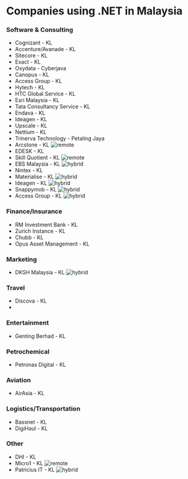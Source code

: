 # Companies using .NET in Malaysia

### Software & Consulting
- Cognizant - KL
- Accenture/Avanade - KL
- Sitecore - KL
- Exact - KL
- Oxydata - Cyberjava
- Canopus - KL
- Access Group - KL
- Hytech - KL
- HTC Global Service - KL
- Esri Malaysia - KL
- Tata Consultancy Service - KL
- Endava - KL
- Ideagen - KL
- Upscale - KL
- Nettium - KL
- Trinerva Technology - Petaling Jaya
- Arcstone - KL ![remote](https://img.shields.io/badge/remote-2d6cbe.svg)
- EDESK - KL
- Skill Quotient - KL  ![remote](https://img.shields.io/badge/remote-2d6cbe.svg)
- EBS Malaysia - KL ![hybrid](https://img.shields.io/badge/hybrid-2d6c00.svg)
- Nintex - KL
- Materialise - KL ![hybrid](https://img.shields.io/badge/hybrid-2d6c00.svg)
- Ideagen - KL ![hybrid](https://img.shields.io/badge/hybrid-2d6c00.svg)
- Snappymob - KL ![hybrid](https://img.shields.io/badge/hybrid-2d6c00.svg)
- Access Group - KL ![hybrid](https://img.shields.io/badge/hybrid-2d6c00.svg)

### Finance/Insurance
- RM Investment Bank - KL
- Zurich Instance - KL
- Chubb - KL
- Opus Asset Management - KL

### Marketing
- DKSH Malaysia - KL ![hybrid](https://img.shields.io/badge/hybrid-2d6c00.svg)

### Travel
- Discova - KL
- 

### Entertainment
- Genting Berhad - KL
  
### Petrochemical
- Petronas Digital - KL

### Aviation
- AirAsia - KL

### Logistics/Transportation
- Bassnet - KL
- DigiHaul - KL

### Other
- DHI - KL
- Micro1 - KL ![remote](https://img.shields.io/badge/remote-2d6cbe.svg)
- Patricius IT - KL ![hybrid](https://img.shields.io/badge/hybrid-2d6c00.svg)



